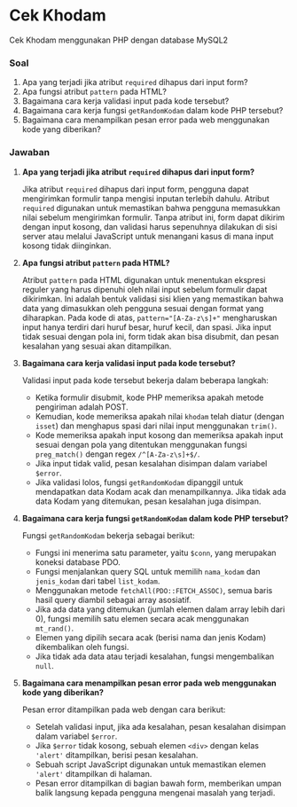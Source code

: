 
# Cek Khodam

Cek Khodam menggunakan PHP dengan database MySQL2


### Soal
1. Apa yang terjadi jika atribut `required` dihapus dari input form?
2. Apa fungsi atribut `pattern` pada HTML?
3. Bagaimana cara kerja validasi input pada kode tersebut?
4. Bagaimana cara kerja fungsi `getRandomKodam` dalam kode PHP tersebut?
5. Bagaimana cara menampilkan pesan error pada web menggunakan kode yang diberikan?

### Jawaban

1. **Apa yang terjadi jika atribut `required` dihapus dari input form?**

   Jika atribut `required` dihapus dari input form, pengguna dapat mengirimkan formulir tanpa mengisi inputan terlebih dahulu. Atribut `required` digunakan untuk memastikan bahwa pengguna memasukkan nilai sebelum mengirimkan formulir. Tanpa atribut ini, form dapat dikirim dengan input kosong, dan validasi harus sepenuhnya dilakukan di sisi server atau melalui JavaScript untuk menangani kasus di mana input kosong tidak diinginkan.

2. **Apa fungsi atribut `pattern` pada HTML?**

   Atribut `pattern` pada HTML digunakan untuk menentukan ekspresi reguler yang harus dipenuhi oleh nilai input sebelum formulir dapat dikirimkan. Ini adalah bentuk validasi sisi klien yang memastikan bahwa data yang dimasukkan oleh pengguna sesuai dengan format yang diharapkan. Pada kode di atas, `pattern="[A-Za-z\s]+"` mengharuskan input hanya terdiri dari huruf besar, huruf kecil, dan spasi. Jika input tidak sesuai dengan pola ini, form tidak akan bisa disubmit, dan pesan kesalahan yang sesuai akan ditampilkan.

3. **Bagaimana cara kerja validasi input pada kode tersebut?**

   Validasi input pada kode tersebut bekerja dalam beberapa langkah:
   - Ketika formulir disubmit, kode PHP memeriksa apakah metode pengiriman adalah POST.
   - Kemudian, kode memeriksa apakah nilai `khodam` telah diatur (dengan `isset`) dan menghapus spasi dari nilai input menggunakan `trim()`.
   - Kode memeriksa apakah input kosong dan memeriksa apakah input sesuai dengan pola yang ditentukan menggunakan fungsi `preg_match()` dengan regex `/^[A-Za-z\s]+$/`.
   - Jika input tidak valid, pesan kesalahan disimpan dalam variabel `$error`.
   - Jika validasi lolos, fungsi `getRandomKodam` dipanggil untuk mendapatkan data Kodam acak dan menampilkannya. Jika tidak ada data Kodam yang ditemukan, pesan kesalahan juga disimpan.

4. **Bagaimana cara kerja fungsi `getRandomKodam` dalam kode PHP tersebut?**

   Fungsi `getRandomKodam` bekerja sebagai berikut:
   - Fungsi ini menerima satu parameter, yaitu `$conn`, yang merupakan koneksi database PDO.
   - Fungsi menjalankan query SQL untuk memilih `nama_kodam` dan `jenis_kodam` dari tabel `list_kodam`.
   - Menggunakan metode `fetchAll(PDO::FETCH_ASSOC)`, semua baris hasil query diambil sebagai array asosiatif.
   - Jika ada data yang ditemukan (jumlah elemen dalam array lebih dari 0), fungsi memilih satu elemen secara acak menggunakan `mt_rand()`.
   - Elemen yang dipilih secara acak (berisi nama dan jenis Kodam) dikembalikan oleh fungsi.
   - Jika tidak ada data atau terjadi kesalahan, fungsi mengembalikan `null`.

5. **Bagaimana cara menampilkan pesan error pada web menggunakan kode yang diberikan?**

   Pesan error ditampilkan pada web dengan cara berikut:
   - Setelah validasi input, jika ada kesalahan, pesan kesalahan disimpan dalam variabel `$error`.
   - Jika `$error` tidak kosong, sebuah elemen `<div>` dengan kelas `'alert'` ditampilkan, berisi pesan kesalahan.
   - Sebuah script JavaScript digunakan untuk memastikan elemen `'alert'` ditampilkan di halaman.
   - Pesan error ditampilkan di bagian bawah form, memberikan umpan balik langsung kepada pengguna mengenai masalah yang terjadi.

